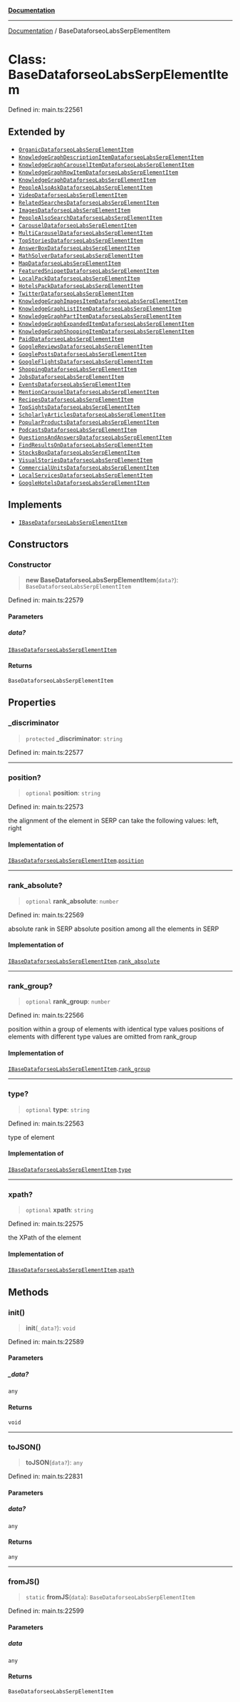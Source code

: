 [**Documentation**](../README.md)

***

[Documentation](../README.md) / BaseDataforseoLabsSerpElementItem

# Class: BaseDataforseoLabsSerpElementItem

Defined in: main.ts:22561

## Extended by

- [`OrganicDataforseoLabsSerpElementItem`](OrganicDataforseoLabsSerpElementItem.md)
- [`KnowledgeGraphDescriptionItemDataforseoLabsSerpElementItem`](KnowledgeGraphDescriptionItemDataforseoLabsSerpElementItem.md)
- [`KnowledgeGraphCarouselItemDataforseoLabsSerpElementItem`](KnowledgeGraphCarouselItemDataforseoLabsSerpElementItem.md)
- [`KnowledgeGraphRowItemDataforseoLabsSerpElementItem`](KnowledgeGraphRowItemDataforseoLabsSerpElementItem.md)
- [`KnowledgeGraphDataforseoLabsSerpElementItem`](KnowledgeGraphDataforseoLabsSerpElementItem.md)
- [`PeopleAlsoAskDataforseoLabsSerpElementItem`](PeopleAlsoAskDataforseoLabsSerpElementItem.md)
- [`VideoDataforseoLabsSerpElementItem`](VideoDataforseoLabsSerpElementItem.md)
- [`RelatedSearchesDataforseoLabsSerpElementItem`](RelatedSearchesDataforseoLabsSerpElementItem.md)
- [`ImagesDataforseoLabsSerpElementItem`](ImagesDataforseoLabsSerpElementItem.md)
- [`PeopleAlsoSearchDataforseoLabsSerpElementItem`](PeopleAlsoSearchDataforseoLabsSerpElementItem.md)
- [`CarouselDataforseoLabsSerpElementItem`](CarouselDataforseoLabsSerpElementItem.md)
- [`MultiCarouselDataforseoLabsSerpElementItem`](MultiCarouselDataforseoLabsSerpElementItem.md)
- [`TopStoriesDataforseoLabsSerpElementItem`](TopStoriesDataforseoLabsSerpElementItem.md)
- [`AnswerBoxDataforseoLabsSerpElementItem`](AnswerBoxDataforseoLabsSerpElementItem.md)
- [`MathSolverDataforseoLabsSerpElementItem`](MathSolverDataforseoLabsSerpElementItem.md)
- [`MapDataforseoLabsSerpElementItem`](MapDataforseoLabsSerpElementItem.md)
- [`FeaturedSnippetDataforseoLabsSerpElementItem`](FeaturedSnippetDataforseoLabsSerpElementItem.md)
- [`LocalPackDataforseoLabsSerpElementItem`](LocalPackDataforseoLabsSerpElementItem.md)
- [`HotelsPackDataforseoLabsSerpElementItem`](HotelsPackDataforseoLabsSerpElementItem.md)
- [`TwitterDataforseoLabsSerpElementItem`](TwitterDataforseoLabsSerpElementItem.md)
- [`KnowledgeGraphImagesItemDataforseoLabsSerpElementItem`](KnowledgeGraphImagesItemDataforseoLabsSerpElementItem.md)
- [`KnowledgeGraphListItemDataforseoLabsSerpElementItem`](KnowledgeGraphListItemDataforseoLabsSerpElementItem.md)
- [`KnowledgeGraphPartItemDataforseoLabsSerpElementItem`](KnowledgeGraphPartItemDataforseoLabsSerpElementItem.md)
- [`KnowledgeGraphExpandedItemDataforseoLabsSerpElementItem`](KnowledgeGraphExpandedItemDataforseoLabsSerpElementItem.md)
- [`KnowledgeGraphShoppingItemDataforseoLabsSerpElementItem`](KnowledgeGraphShoppingItemDataforseoLabsSerpElementItem.md)
- [`PaidDataforseoLabsSerpElementItem`](PaidDataforseoLabsSerpElementItem.md)
- [`GoogleReviewsDataforseoLabsSerpElementItem`](GoogleReviewsDataforseoLabsSerpElementItem.md)
- [`GooglePostsDataforseoLabsSerpElementItem`](GooglePostsDataforseoLabsSerpElementItem.md)
- [`GoogleFlightsDataforseoLabsSerpElementItem`](GoogleFlightsDataforseoLabsSerpElementItem.md)
- [`ShoppingDataforseoLabsSerpElementItem`](ShoppingDataforseoLabsSerpElementItem.md)
- [`JobsDataforseoLabsSerpElementItem`](JobsDataforseoLabsSerpElementItem.md)
- [`EventsDataforseoLabsSerpElementItem`](EventsDataforseoLabsSerpElementItem.md)
- [`MentionCarouselDataforseoLabsSerpElementItem`](MentionCarouselDataforseoLabsSerpElementItem.md)
- [`RecipesDataforseoLabsSerpElementItem`](RecipesDataforseoLabsSerpElementItem.md)
- [`TopSightsDataforseoLabsSerpElementItem`](TopSightsDataforseoLabsSerpElementItem.md)
- [`ScholarlyArticlesDataforseoLabsSerpElementItem`](ScholarlyArticlesDataforseoLabsSerpElementItem.md)
- [`PopularProductsDataforseoLabsSerpElementItem`](PopularProductsDataforseoLabsSerpElementItem.md)
- [`PodcastsDataforseoLabsSerpElementItem`](PodcastsDataforseoLabsSerpElementItem.md)
- [`QuestionsAndAnswersDataforseoLabsSerpElementItem`](QuestionsAndAnswersDataforseoLabsSerpElementItem.md)
- [`FindResultsOnDataforseoLabsSerpElementItem`](FindResultsOnDataforseoLabsSerpElementItem.md)
- [`StocksBoxDataforseoLabsSerpElementItem`](StocksBoxDataforseoLabsSerpElementItem.md)
- [`VisualStoriesDataforseoLabsSerpElementItem`](VisualStoriesDataforseoLabsSerpElementItem.md)
- [`CommercialUnitsDataforseoLabsSerpElementItem`](CommercialUnitsDataforseoLabsSerpElementItem.md)
- [`LocalServicesDataforseoLabsSerpElementItem`](LocalServicesDataforseoLabsSerpElementItem.md)
- [`GoogleHotelsDataforseoLabsSerpElementItem`](GoogleHotelsDataforseoLabsSerpElementItem.md)

## Implements

- [`IBaseDataforseoLabsSerpElementItem`](../interfaces/IBaseDataforseoLabsSerpElementItem.md)

## Constructors

### Constructor

> **new BaseDataforseoLabsSerpElementItem**(`data?`): `BaseDataforseoLabsSerpElementItem`

Defined in: main.ts:22579

#### Parameters

##### data?

[`IBaseDataforseoLabsSerpElementItem`](../interfaces/IBaseDataforseoLabsSerpElementItem.md)

#### Returns

`BaseDataforseoLabsSerpElementItem`

## Properties

### \_discriminator

> `protected` **\_discriminator**: `string`

Defined in: main.ts:22577

***

### position?

> `optional` **position**: `string`

Defined in: main.ts:22573

the alignment of the element in SERP
can take the following values:
left, right

#### Implementation of

[`IBaseDataforseoLabsSerpElementItem`](../interfaces/IBaseDataforseoLabsSerpElementItem.md).[`position`](../interfaces/IBaseDataforseoLabsSerpElementItem.md#position)

***

### rank\_absolute?

> `optional` **rank\_absolute**: `number`

Defined in: main.ts:22569

absolute rank in SERP
absolute position among all the elements in SERP

#### Implementation of

[`IBaseDataforseoLabsSerpElementItem`](../interfaces/IBaseDataforseoLabsSerpElementItem.md).[`rank_absolute`](../interfaces/IBaseDataforseoLabsSerpElementItem.md#rank_absolute)

***

### rank\_group?

> `optional` **rank\_group**: `number`

Defined in: main.ts:22566

position within a group of elements with identical type values
positions of elements with different type values are omitted from rank_group

#### Implementation of

[`IBaseDataforseoLabsSerpElementItem`](../interfaces/IBaseDataforseoLabsSerpElementItem.md).[`rank_group`](../interfaces/IBaseDataforseoLabsSerpElementItem.md#rank_group)

***

### type?

> `optional` **type**: `string`

Defined in: main.ts:22563

type of element

#### Implementation of

[`IBaseDataforseoLabsSerpElementItem`](../interfaces/IBaseDataforseoLabsSerpElementItem.md).[`type`](../interfaces/IBaseDataforseoLabsSerpElementItem.md#type)

***

### xpath?

> `optional` **xpath**: `string`

Defined in: main.ts:22575

the XPath of the element

#### Implementation of

[`IBaseDataforseoLabsSerpElementItem`](../interfaces/IBaseDataforseoLabsSerpElementItem.md).[`xpath`](../interfaces/IBaseDataforseoLabsSerpElementItem.md#xpath)

## Methods

### init()

> **init**(`_data?`): `void`

Defined in: main.ts:22589

#### Parameters

##### \_data?

`any`

#### Returns

`void`

***

### toJSON()

> **toJSON**(`data?`): `any`

Defined in: main.ts:22831

#### Parameters

##### data?

`any`

#### Returns

`any`

***

### fromJS()

> `static` **fromJS**(`data`): `BaseDataforseoLabsSerpElementItem`

Defined in: main.ts:22599

#### Parameters

##### data

`any`

#### Returns

`BaseDataforseoLabsSerpElementItem`
